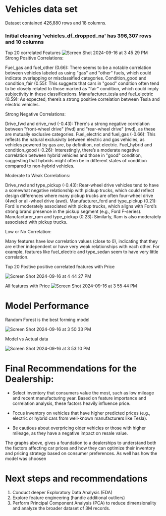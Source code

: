# Vehicles data set

Dataset contained 426,880 rows and 18 columns.

### Initial cleaning 'vehicles_df_dropped_na'  has 396,307 rows and 10 columns

Top 20 correlated Features 
![Screen Shot 2024-09-16 at 3 45 29 PM](https://github.com/user-attachments/assets/0265d036-19b3-4e45-b5db-8feeaba34102)
Strong Positive Correlations:

Fuel_gas and fuel_other (0.66): There seems to be a notable correlation between vehicles labeled as using "gas" and "other" fuels, which could indicate overlapping or misclassified categories.
Condition_good and condition_fair (0.55): This suggests that cars in "good" condition often tend to be closely related to those marked as "fair" condition, which could imply subjectivity in these classifications.
Manufacturer_tesla and fuel_electric (0.59): As expected, there’s a strong positive correlation between Tesla and electric vehicles.

Strong Negative Correlations:

Drive_fwd and drive_rwd (-0.43): There's a strong negative correlation between "front-wheel drive" (fwd) and "rear-wheel drive" (rwd), as these are mutually exclusive categories.
Fuel_electric and fuel_gas (-0.66): This reflects the natural exclusivity between electric and gas vehicles, as vehicles powered by gas are, by definition, not electric.
Fuel_hybrid and condition_good (-0.26): Interestingly, there’s a moderate negative correlation between hybrid vehicles and those in "good" condition, suggesting that hybrids might often be in different states of condition compared to non-hybrid vehicles.

Moderate to Weak Correlations:

Drive_rwd and type_pickup (-0.43): Rear-wheel drive vehicles tend to have a somewhat negative relationship with pickup trucks, which could reflect design differences where many pickup trucks are often four-wheel drive (4wd) or all-wheel drive (awd).
Manufacturer_ford and type_pickup (0.21): Ford is moderately associated with pickup trucks, which aligns with Ford’s strong brand presence in the pickup segment (e.g., Ford F-series).
Manufacturer_ram and type_pickup (0.23): Similarly, Ram is also moderately associated with pickup trucks.

Low or No Correlation:

Many features have low correlation values (close to 0), indicating that they are either independent or have very weak relationships with each other. For example, features like fuel_electric and type_sedan seem to have very little correlation.

Top 20 Postive positive correlated features with Price

![Screen Shot 2024-09-16 at 4 44 27 PM](https://github.com/user-attachments/assets/82df1b13-8dbc-461d-bc2a-bf49a1eb0a85)

All features with Price
![Screen Shot 2024-09-16 at 3 55 44 PM](https://github.com/user-attachments/assets/8640fd1b-63e0-42a6-ae93-a64a97213d11)

# Model Performance

Random Forest is the best forming model

![Screen Shot 2024-09-16 at 3 50 33 PM](https://github.com/user-attachments/assets/933083c0-edd7-4186-9e9f-e5441ba2a79f)

Model vs Actual data

![Screen Shot 2024-09-16 at 3 53 10 PM](https://github.com/user-attachments/assets/b8d968b1-6e08-42ce-b40f-74210737c3f4)



# Final Recommendations for the Dealership:
* Select inventory that consumers value the most, such as low mileage and recent manufacturing year. Based on feature importance and correlation analysis, these factors heavily influence price.

* Focus inventory on vehicles that have higher predicted prices (e.g., electric or hybrid cars from well-known manufacturers like Tesla).

* Be cautious about overpricing older vehicles or those with higher mileage, as they have a negative impact on resale value.

The graphs above, gives a foundation to a dealerships to understand both the factors affecting car prices and how they can optimize their inventory and pricing strategy based on consumer preferences. As well has how the model was choosen

#  Next steps and recommendations

1. Conduct deeper Exploratory Data Analysis (EDA)
2. Explore feature engineering (handle additional outliers)
3. Perform Principal Component Analysis (PCA) to reduce dimensionality and analyze the broader dataset of 3M records.

